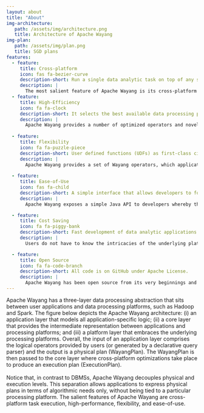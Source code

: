 ```yaml
---
layout: about
title: "About"
img-architecture:
   path: /assets/img/architecture.png
   title: Architecture of Apache Wayang
img-plan:
   path: /assets/img/plan.png
   title: SGD plans
features: 
  - feature:
     title: Cross-platform
     icon: fas fa-bezier-curve
     description-short: Run a single data analytic task on top of any set of data processing platforms.
     description: |
       The most salient feature of Apache Wayang is its cross-platform optimizer. Besides deciding the best processing platform to run any incoming task, Apache Wayang can run a single task on multiple processing platforms. Overall, it applies an extensible set of graph transformations to a Apache Wayang plan to find alternative execution plans. Then, it compares all execution plans by using a platform-specific cost model. Cost functions can either be given or learned, and are parameterized with respect to the underlying hardware (e.g., number of computing nodes for distributed operators).
  - feature:
     title: High-Efficiency
     icon: fa fa-clock
     description-short: It selects the best available data processing platform for any incoming query.
     description: |
       Apache Wayang provides a number of optimized operators and novel query optimization process that allows it to efficiently deal with big (as well as small) datasets. Furthermore, as its data processing abstraction is based on UDFs, Apache Wayang lets applications expose semantic properties about their functions, optimization hints (e.g., numbers of iterations), constraints (e.g., physical collocation of operators), and alternative plans. The optimizer then uses those artifacts where available in a best-effort approach.
    
  - feature:
     title: Flexibility
     icon: fa fa-puzzle-piece
     description-short: User defined functions (UDFs) as first-class citizens, enabling extensibility and adaptability.
     description: |
       Apache Wayang provides a set of Wayang operators, which applications use to specify their tasks, as well as a set of execution operators, which processing platform provide to run application tasks. The key aspect is that Apache Wayang provides a flexible operator mapping structure allowing developers to add, modify, or delete mappings among Wayang and execution operators. As a result, developers can also add or remove Wayang and execution operators.
    
  - feature:
     title: Ease-of-Use
     icon: fas fa-child
     description-short: A simple interface that allows developers to focus only on the logics of their application.
     description: |
       Apache Wayang exposes a simple Java API to developers whereby they can implement their tasks. Developers focus on the logics of their tasks rather than on low-level details specific to data processing platforms. The figure of the SGD plans above shows the Wayang plan for a scalable gradient descent implementation: we clearly see that this tedious implementation task is now much easier!

  - feature:
     title: Cost Saving
     icon: fa fa-piggy-bank
     description-short: Fast development of data analytic applications.
     description: |
       Users do not have to know the intricacies of the underlying platforms: they focus on the logic of their application only. This not only speeds up the development of applications, but also it is no longer a must to be an expert in big data infrastructures. Apache Wayang takes care of how and on which data processing platforms to deploy your applications.

  - feature:
     title: Open Source
     icon: fa fa-code-branch
     description-short: All code is on GitHub under Apache License.
     description: |
       Apache Wayang has been open source from its very beginnings and will keep being open source until its very endings. Feel free to download it, try it, and contribute to it. Help us to make it better!
---
```


Apache Wayang has a three-layer data processing abstraction that sits between user applications and data processing platforms, such as Hadoop and Spark. The figure below depicts the Apache Wayang architecture: (i) an application layer that models all application-specific logic; (ii) a core layer that provides the intermediate representation between applications and processing platforms; and (iii) a platform layer that embraces the underlying processing platforms. Overall, the input of an application layer comprises the logical operators provided by users (or generated by a declarative query parser) and the output is a physical plan (WayangPlan). The WayangPlan is then passed to the core layer where cross-platform optimizations take place to produce an execution plan (ExecutionPlan).<br><br> Notice that, in contrast to DBMSs, Apache Wayang decouples physical and execution levels. This separation allows applications to express physical plans in terms of algorithmic needs only, without being tied to a particular processing platform. The salient features of Apache Wayang are cross-platform task execution, high-performance, flexibility, and ease-of-use.




